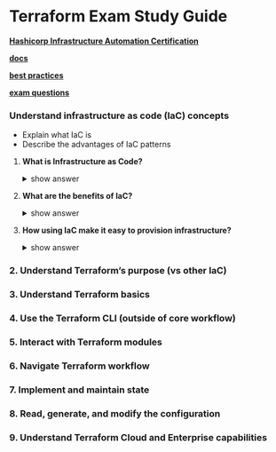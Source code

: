 # Terraform Exam Study Guide

**[Hashicorp Infrastructure Automation Certification](https://www.hashicorp.com/certification/terraform-associate)**

**[docs](https://developer.hashicorp.com/terraform/docs)**

**[best practices](https://www.terraform-best-practices.com/)**

**[exam questions](https://medium.com/bb-tutorials-and-thoughts/250-practice-questions-for-terraform-associate-certification-7a3ccebe6a1a)**



### Understand infrastructure as code (IaC) concepts <br>
- Explain what IaC is
- Describe the advantages of IaC patterns<br>

1. **What is Infrastructure as Code?**
    <details>
    <summary>show answer</summary>

    ```txt
    You write and execute the code to define, deploy, update, and destroy your infrastructure.
      ```
    </details>

2. **What are the benefits of IaC?**
    <details>
    <summary>show answer</summary>

    <pre>
    <b>a. Automation</b>
    We can bring up the servers with one script and scale up and down based on our load with the same script. <br>
    <b>b. Reusability of the code</b>
    We can reuse the same code <br>
    <b>c. Versioning</b>
    We can check it into version control and we get versioning. 
    Now we can see an incremental history of who changed what, how is our infrastructure actually defined at any given point of time, and we have this transparency of documentationIaC makes changes idempotent, consistent, repeatable, and predictable.
    </pre>
    </details>

3. **How using IaC make it easy to provision infrastructure?**
    <details>
    <summary>show answer</summary>

    <pre>
    <b>a. Automation</b>
    We can bring up the servers with one script and scale up and down based on our load with the same script. <br>
    <b>b. Reusability of the code</b>
    We can reuse the same code <br>
    <b>c. Versioning</b>
    We can check it into version control and we get versioning. 
    Now we can see an incremental history of who changed what, how is our infrastructure actually defined at any given point of time, and we have this transparency of documentationIaC makes changes idempotent, consistent, repeatable, and predictable.
    </pre>
    </details>






### 2. Understand Terraform’s purpose (vs other IaC) <br>
### 3. Understand Terraform basics <br>
### 4. Use the Terraform CLI (outside of core workflow) <br>
### 5. Interact with Terraform modules <br>
### 6. Navigate Terraform workflow <br>
### 7. Implement and maintain state <br>
### 8. Read, generate, and modify the configuration <br>
### 9. Understand Terraform Cloud and Enterprise capabilities <br>

